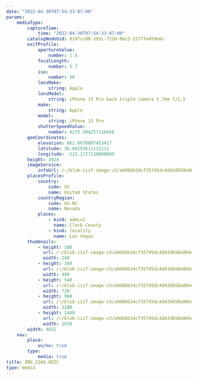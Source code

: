 ```yaml
---
date: "2022-04-30T07:54:33-07:00"
params:
    mediaType:
        captureTime:
            time: "2022-04-30T07:54:33-07:00"
        catalogNodeUid: 0197cc00-393c-7210-86c2-217f7e459e6c
        exifProfile:
            apertureValue:
                number: 1.5
            focalLength:
                number: 5.7
            iso:
                number: 50
            lensMake:
                string: Apple
            lensModel:
                string: iPhone 13 Pro back triple camera 5.7mm f/1.5
            make:
                string: Apple
            model:
                string: iPhone 13 Pro
            shutterSpeedValue:
                number: 4273.504257116458
        geoCoordinates:
            elevation: 662.6670807453417
            latitude: 36.08193611111111
            longitude: -115.1727138888889
        height: 3024
        imageService:
            infoUrl: /~/blob-iiif-image-v3/a9d66b34cf35745dc4d43d658e804c8481eb775b2446a6469191529e63ecd057/info.json
        placesProfile:
            country:
                code: US
                name: United States
            countryRegion:
                code: US-NV
                name: Nevada
            places:
                - kind: admin2
                  name: Clark County
                - kind: locality
                  name: Las Vegas
        thumbnails:
            - height: 180
              url: /~/blob-iiif-image-v3/a9d66b34cf35745dc4d43d658e804c8481eb775b2446a6469191529e63ecd057/full/240%2C180/0/default.jpg
              width: 240
            - height: 360
              url: /~/blob-iiif-image-v3/a9d66b34cf35745dc4d43d658e804c8481eb775b2446a6469191529e63ecd057/full/480%2C360/0/default.jpg
              width: 480
            - height: 540
              url: /~/blob-iiif-image-v3/a9d66b34cf35745dc4d43d658e804c8481eb775b2446a6469191529e63ecd057/full/720%2C540/0/default.jpg
              width: 720
            - height: 960
              url: /~/blob-iiif-image-v3/a9d66b34cf35745dc4d43d658e804c8481eb775b2446a6469191529e63ecd057/full/1280%2C960/0/default.jpg
              width: 1280
            - height: 1440
              url: /~/blob-iiif-image-v3/a9d66b34cf35745dc4d43d658e804c8481eb775b2446a6469191529e63ecd057/full/1920%2C1440/0/default.jpg
              width: 1920
        width: 4032
    nav:
        place:
            us/nv: true
        type:
            media: true
title: IMG_2166.HEIC
type: media
---
```

